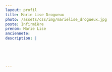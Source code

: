 ```yaml
---
layout: profil
title: Marie Lise Drogueux
photo: /assets/css/img/marielise_drogueux.jpg
poste: Infirmière
prenom: Marie Lise
anciennete: 
description: |
 

  

  
---
```

